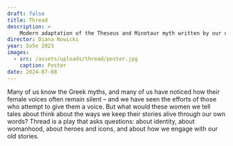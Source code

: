 ```yaml
---
draft: false
title: Thread
description: >
    Modern adaptation of the Theseus and Minotaur myth written by our director Diana.
director: Diana Nowicki
year: SoSe 2023
images:
  - src: /assets/uploads/thread/poster.jpg
    caption: Poster
date: 2024-07-08
---
```


Many of us know the Greek myths, and many of us have noticed how their female voices often remain silent – and we have seen the efforts of those who attempt to give them a voice. But what would these women we tell tales about think about the ways we keep their stories alive through our own words? Thread is a play that asks questions: about identity, about womanhood, about heroes and icons, and about how we engage with our old stories.